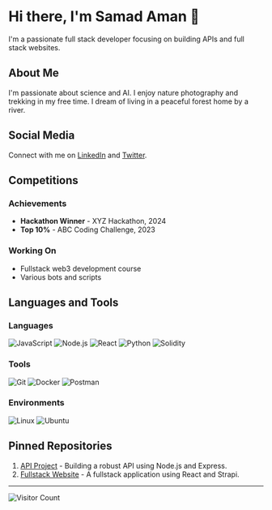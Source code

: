 # Hi there, I'm Samad Aman 👋

I'm a passionate full stack developer focusing on building APIs and full stack websites. 

## About Me

I'm passionate about science and AI. I enjoy nature photography and trekking in my free time. I dream of living in a peaceful forest home by a river.

## Social Media

Connect with me on [LinkedIn](https://www.linkedin.com/in/YourLinkedInProfile) and [Twitter](https://twitter.com/YourTwitterHandle).

## Competitions

### Achievements

- **Hackathon Winner** - XYZ Hackathon, 2024
- **Top 10%** - ABC Coding Challenge, 2023

### Working On

- Fullstack web3 development course
- Various bots and scripts

## Languages and Tools

### Languages

![JavaScript](https://img.shields.io/badge/-JavaScript-000?&logo=JavaScript)
![Node.js](https://img.shields.io/badge/-Node.js-000?&logo=node.js)
![React](https://img.shields.io/badge/-React-000?&logo=React)
![Python](https://img.shields.io/badge/-Python-000?&logo=Python)
![Solidity](https://img.shields.io/badge/-Solidity-000?&logo=Solidity)

### Tools

![Git](https://img.shields.io/badge/-Git-000?&logo=Git)
![Docker](https://img.shields.io/badge/-Docker-000?&logo=Docker)
![Postman](https://img.shields.io/badge/-Postman-000?&logo=Postman)

### Environments

![Linux](https://img.shields.io/badge/-Linux-000?&logo=Linux)
![Ubuntu](https://img.shields.io/badge/-Ubuntu-000?&logo=Ubuntu)

## Pinned Repositories

1. [API Project](https://github.com/YourUsername/APIProject) - Building a robust API using Node.js and Express.
2. [Fullstack Website](https://github.com/YourUsername/FullstackWebsite) - A fullstack application using React and Strapi.

* * *

![Visitor Count](https://visitor-badge.glitch.me/badge?page_id=YourUsername.YourUsername)
